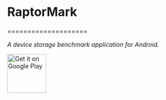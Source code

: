 # RaptorMark
====================

*A device storage benchmark application for Android.*

<a href="https://play.google.com/store/apps/details?id=io.github.devriesl.raptormark" target="_blank">
<img src="https://play.google.com/intl/en_us/badges/images/generic/en-play-badge.png" alt="Get it on Google Play" height="90"/></a>
